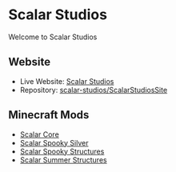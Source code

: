 # Scalar Studios
Welcome to Scalar Studios  

## Website
- Live Website: [Scalar Studios](scalarstudios.site)
- Repository: [scalar-studios/ScalarStudiosSite](https://github.com/scalar-studios/ScalarStudiosSite)

## Minecraft Mods
- [Scalar Core](https://github.com/scalar-studios/ScalarCore)
- [Scalar Spooky Silver](https://github.com/scalar-studios/SpookySilver)
- [Scalar Spooky Structures](https://github.com/scalar-studios/SpookyStructures)
- [Scalar Summer Structures](https://github.com/scalar-studios/ScalarSummerStructures) 
